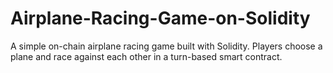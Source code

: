 # Airplane-Racing-Game-on-Solidity
A simple on-chain airplane racing game built with Solidity. Players choose a plane and race against each other in a turn-based smart contract.
